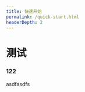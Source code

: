 ```yaml
---
title: 快速开始
permalink: /quick-start.html
headerDepth: 2
---
```



# 测试

### 122

asdfasdfs

<!-- @include: ../README.md#quick-start -->
